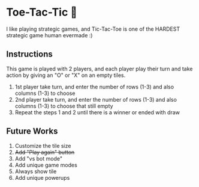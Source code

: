 # Toe-Tac-Tic 🧩

I like playing strategic games, and Tic-Tac-Toe is one of the HARDEST strategic game human evermade :)

## Instructions

This game is played with 2 players, and each player play their turn and take action by giving an "O" or "X" on an empty tiles.

1. 1st player take turn, and enter the number of rows (1-3) and also columns (1-3) to choose
2. 2nd player take turn, and enter the number of rows (1-3) and also columns (1-3) to choose that still empty
3. Repeat the steps 1 and 2 until there is a winner or ended with draw

## Future Works

1. Customize the tile size
2. ~~Add "Play again" button~~
3. Add "vs bot mode"
4. Add unique game modes
5. Always show tile
6. Add unique powerups
